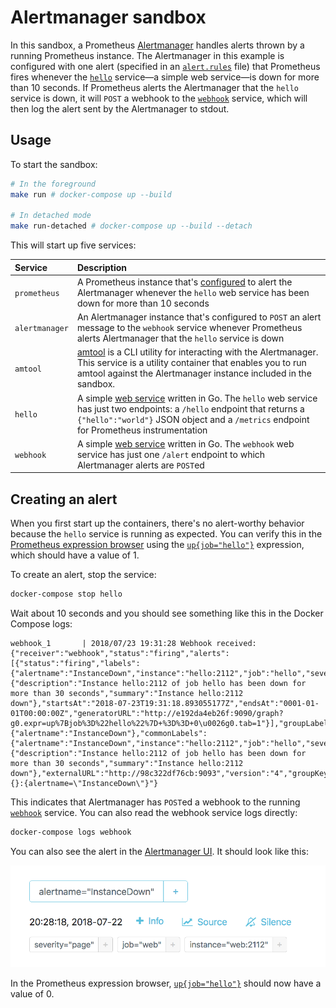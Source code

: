 # Alertmanager sandbox

In this sandbox, a Prometheus [Alertmanager](https://github.com/prometheus/alertmanager) handles alerts thrown by a running Prometheus instance. The Alertmanager in this example is configured with one alert (specified in an [`alert.rules`](./prometheus/alert.rules) file) that Prometheus fires whenever the [`hello`](./hello/main.go) service—a simple web service—is down for more than 10 seconds. If Prometheus alerts the Alertmanager that the `hello` service is down, it will `POST` a webhook to the [`webhook`](./webhook/main.go) service, which will then log the alert sent by the Alertmanager to stdout.

## Usage

To start the sandbox:

```bash
# In the foreground
make run # docker-compose up --build

# In detached mode
make run-detached # docker-compose up --build --detach
```

This will start up five services:

Service | Description
:-------|:-----------
`prometheus` | A Prometheus instance that's [configured](./prometheus/alert.rules) to alert the Alertmanager whenever the `hello` web service has been down for more than 10 seconds
`alertmanager` | An Alertmanager instance that's configured to `POST` an alert message to the `webhook` service whenever Prometheus alerts Alertmanager that the `hello` service is down
`amtool` | [amtool](https://github.com/prometheus/alertmanager#amtool) is a CLI utility for interacting with the Alertmanager. This service is a utility container that enables you to run amtool against the Alertmanager instance included in the sandbox.
`hello` | A simple [web service](./hello/main.go) written in Go. The `hello` web service has just two endpoints: a `/hello` endpoint that returns a `{"hello":"world"}` JSON object and a `/metrics` endpoint for Prometheus instrumentation
`webhook` | A simple [web service](./webhook/main.go) written in Go. The `webhook` web service has just one `/alert` endpoint to which Alertmanager alerts are `POST`ed

## Creating an alert

When you first start up the containers, there's no alert-worthy behavior because the `hello` service is running as expected. You can verify this in the [Prometheus expression browser](http://localhost:9090/graph) using the [`up{job="hello"}`](http://localhost:9090/graph?g0.range_input=1h&g0.expr=up%7Bjob%3D%22hello%22%7D&g0.tab=1) expression, which should have a value of 1.

To create an alert, stop the service:

```bash
docker-compose stop hello
```

Wait about 10 seconds and you should see something like this in the Docker Compose logs:

```
webhook_1       | 2018/07/23 19:31:28 Webhook received: {"receiver":"webhook","status":"firing","alerts":[{"status":"firing","labels":{"alertname":"InstanceDown","instance":"hello:2112","job":"hello","severity":"page"},"annotations":{"description":"Instance hello:2112 of job hello has been down for more than 30 seconds","summary":"Instance hello:2112 down"},"startsAt":"2018-07-23T19:31:18.893055177Z","endsAt":"0001-01-01T00:00:00Z","generatorURL":"http://e192da4eb26f:9090/graph?g0.expr=up%7Bjob%3D%22hello%22%7D+%3D%3D+0\u0026g0.tab=1"}],"groupLabels":{"alertname":"InstanceDown"},"commonLabels":{"alertname":"InstanceDown","instance":"hello:2112","job":"hello","severity":"page"},"commonAnnotations":{"description":"Instance hello:2112 of job hello has been down for more than 30 seconds","summary":"Instance hello:2112 down"},"externalURL":"http://98c322df76cb:9093","version":"4","groupKey":"{}:{alertname=\"InstanceDown\"}"}
```

This indicates that Alertmanager has `POST`ed a webhook to the running [`webhook`](./webhook/main.go) service. You can also read the webhook service logs directly:

```bash
docker-compose logs webhook
```

You can also see the alert in the [Alertmanager UI](http://localhost:9093/#/alerts). It should look like this:

![Alertmanager alert](./alert.png)

In the Prometheus expression browser, [`up{job="hello"}`](http://localhost:9090/graph?g0.range_input=1h&g0.expr=up%7Bjob%3D%22hello%22%7D&g0.tab=1) should now have a value of 0.
